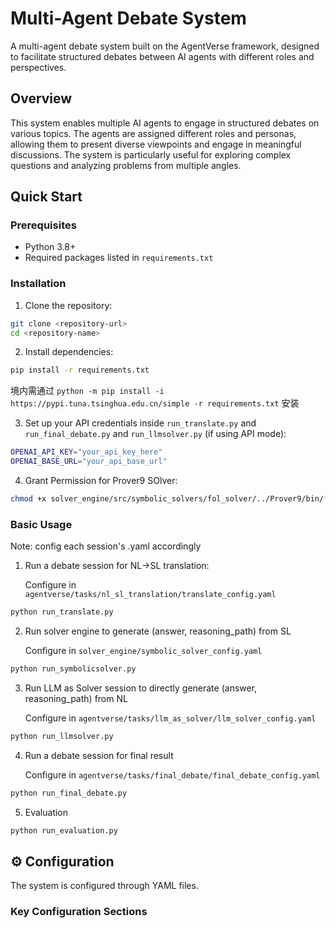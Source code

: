 # Multi-Agent Debate System

A multi-agent debate system built on the AgentVerse framework, designed to facilitate structured debates between AI agents with different roles and perspectives.

## Overview

This system enables multiple AI agents to engage in structured debates on various topics. The agents are assigned different roles and personas, allowing them to present diverse viewpoints and engage in meaningful discussions. The system is particularly useful for exploring complex questions and analyzing problems from multiple angles.


## Quick Start

### Prerequisites

- Python 3.8+
- Required packages listed in `requirements.txt`

### Installation

1. Clone the repository:
```bash
git clone <repository-url>
cd <repository-name>
```

2. Install dependencies:
```bash
pip install -r requirements.txt
```
境内需通过 `python -m pip install -i https://pypi.tuna.tsinghua.edu.cn/simple -r requirements.txt` 安装

3. Set up your API credentials inside `run_translate.py` and  `run_final_debate.py` and `run_llmsolver.py` (if using API mode):
```bash
OPENAI_API_KEY="your_api_key_here"
OPENAI_BASE_URL="your_api_base_url"
```
4. Grant Permission for Prover9 SOlver: 
```bash
chmod +x solver_engine/src/symbolic_solvers/fol_solver/../Prover9/bin/*`
```

### Basic Usage

Note: config each session's .yaml accordingly

1. Run a debate session for NL->SL translation:

    Configure in `agentverse/tasks/nl_sl_translation/translate_config.yaml`

```bash
python run_translate.py
```


2. Run solver engine to generate (answer, reasoning_path) from SL

    Configure in `solver_engine/symbolic_solver_config.yaml` 

```bash
python run_symbolicsolver.py 
```

3. Run LLM as Solver session to directly generate (answer, reasoning_path) from NL

    Configure in `agentverse/tasks/llm_as_solver/llm_solver_config.yaml` 

```bash
python run_llmsolver.py
```

4. Run a debate session for final result

    Configure in `agentverse/tasks/final_debate/final_debate_config.yaml`

```bash
python run_final_debate.py
```

5. Evaluation


```bash
python run_evaluation.py
```

## ⚙️ Configuration

The system is configured through YAML files.

### Key Configuration Sections

